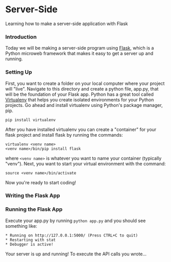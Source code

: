 # Server-Side
Learning how to make a server-side application with Flask

### Introduction
Today we will be making a server-side program using [Flask](http://flask.pocoo.org/ "Flask Site"), which is a Python microweb framework that makes it easy to get a server up and running.

### Setting Up
First, you want to create a folder on your local computer where your project will "live". Navigate to this directory and create a python file, app.py, that will be the foundation of your Flask app.
Python has a great tool called [Virtualenv](https://virtualenv.pypa.io/en/latest/ "Virtual Env for Python") that helps you create isolated environments for your Python projects. Go ahead and install virtualenv using Python's package manager, pip.
```
pip install virtualenv
```
After you have installed virtualenv you can create a "container" for your flask project and install flask by running the commands:
```
virtualenv <venv name>
<venv name>/bin/pip install flask
```
where `<venv name>` is whatever you want to name your container (typically "venv"). Next, you want to start your virtual environment with the command:
```
source <venv name>/bin/activate
```
Now you're ready to start coding!  

### Writing the Flask App

### Running the Flask App
Execute your app.py by running `python app.py` and you should see something like:
```
* Running on http://127.0.0.1:5000/ (Press CTRL+C to quit)
* Restarting with stat
* Debugger is active!
```
Your server is up and running! To execute the API calls you wrote...
